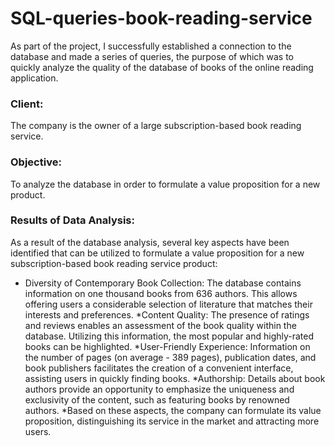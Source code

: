 # SQL-queries-book-reading-service
As part of the project, I successfully established a connection to the database and made a series of queries, the purpose of which was to quickly analyze the quality of the database of books of the online reading application. 
### Client:
The company is the owner of a large subscription-based book reading service.
### Objective: 
To analyze the database in order to formulate a value proposition for a new product.

### Results of Data Analysis:
As a result of the database analysis, several key aspects have been identified that can be utilized to formulate a value proposition for a new subscription-based book reading service product:
* Diversity of Contemporary Book Collection: The database contains information on one thousand books from 636 authors. This allows offering users a considerable selection of literature that matches their interests and preferences.
*Content Quality: The presence of ratings and reviews enables an assessment of the book quality within the database. Utilizing this information, the most popular and highly-rated books can be highlighted.
*User-Friendly Experience: Information on the number of pages (on average - 389 pages), publication dates, and book publishers facilitates the creation of a convenient interface, assisting users in quickly finding books.
*Authorship: Details about book authors provide an opportunity to emphasize the uniqueness and exclusivity of the content, such as featuring books by renowned authors.
*Based on these aspects, the company can formulate its value proposition, distinguishing its service in the market and attracting more users.
